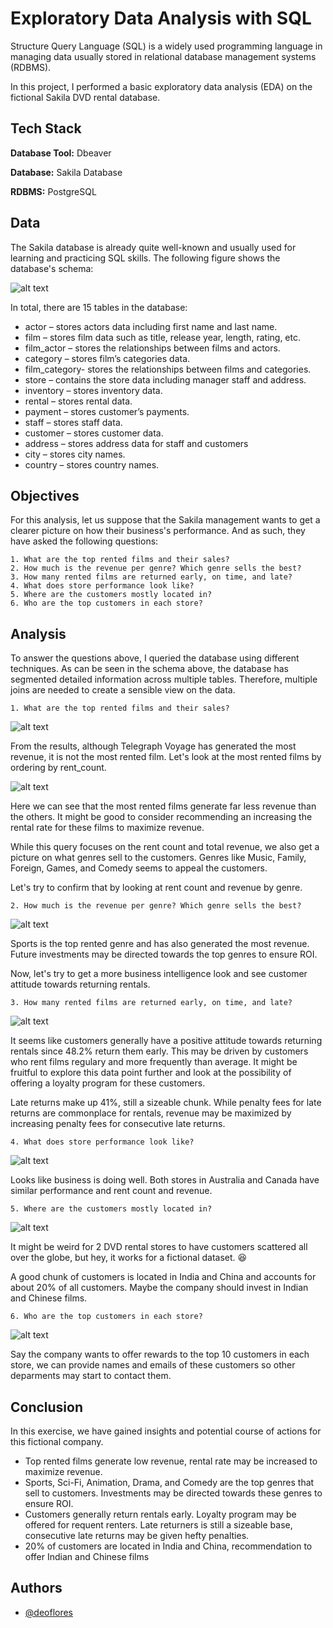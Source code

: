 
# Exploratory Data Analysis with SQL

Structure Query Language (SQL) is a widely used programming language in managing data usually stored in relational database management systems (RDBMS).

In this project, I performed a basic exploratory data analysis (EDA) on the fictional Sakila DVD rental database.

## Tech Stack

**Database Tool:** Dbeaver

**Database:** Sakila Database

**RDBMS:** PostgreSQL




## Data

The Sakila database is already quite well-known and usually used for learning and practicing SQL skills. The following figure shows the database's schema:

![alt text](https://github.com/deoflores/Portfolio_Projects/blob/main/Exploratory%20Data%20Analysis%20with%20SQL/screenshots/dvd%20schema.png?raw=true)


In total, there are 15 tables in the database:
- actor – stores actors data including first name and last name.
- film – stores film data such as title, release year, length, rating, etc.
- film_actor – stores the relationships between films and actors.
- category – stores film’s categories data.
- film_category- stores the relationships between films and categories.
- store – contains the store data including manager staff and address.
- inventory – stores inventory data.
- rental – stores rental data.
- payment – stores customer’s payments.
- staff – stores staff data.
- customer – stores customer data.
- address – stores address data for staff and customers
- city – stores city names.
- country – stores country names.






## Objectives

For this analysis, let us suppose that the Sakila management wants to get a clearer picture on how their business's performance. And as such, they have asked the following questions:

    1. What are the top rented films and their sales?
    2. How much is the revenue per genre? Which genre sells the best?
    3. How many rented films are returned early, on time, and late?
    4. What does store performance look like?
    5. Where are the customers mostly located in?
    6. Who are the top customers in each store?

## Analysis

To answer the questions above, I queried the database using different techniques. As can be seen in the schema above, the database has segmented detailed information across multiple tables. Therefore, multiple joins are needed to create a sensible view on the data.

    1. What are the top rented films and their sales?

![alt text](https://github.com/deoflores/Portfolio_Projects/blob/main/Exploratory%20Data%20Analysis%20with%20SQL/screenshots/1.jpg?raw=true)

From the results, although Telegraph Voyage has generated the most revenue, it is not the most rented film. Let's look at the most rented films by ordering by rent_count.

![alt text](https://github.com/deoflores/Portfolio_Projects/blob/main/Exploratory%20Data%20Analysis%20with%20SQL/screenshots/1-2.jpg?raw=true)

Here we can see that the most rented films generate far less revenue than the others. It might be good to consider recommending an increasing the rental rate for these films to maximize revenue.

While this query focuses on the rent count and total revenue, we also get a picture on what genres sell to the customers. Genres like Music, Family, Foreign, Games, and Comedy seems to appeal the customers.

Let's try to confirm that by looking at rent count and revenue by genre.

    2. How much is the revenue per genre? Which genre sells the best?

![alt text](https://github.com/deoflores/Portfolio_Projects/blob/main/Exploratory%20Data%20Analysis%20with%20SQL/screenshots/2.jpg?raw=true)

Sports is the top rented genre and has also generated the most revenue. Future investments may be directed towards the top genres to ensure ROI.

Now, let's try to get a more business intelligence look and see customer attitude towards returning rentals.

    3. How many rented films are returned early, on time, and late?

![alt text](https://github.com/deoflores/Portfolio_Projects/blob/main/Exploratory%20Data%20Analysis%20with%20SQL/screenshots/3.jpg?raw=true)

It seems like customers generally have a positive attitude towards returning rentals since 48.2% return them early. This may be driven by customers who rent films regulary and more frequently than average. It might be fruitful to explore this data point further and look at the possibility of offering a loyalty program for these customers.

Late returns make up 41%, still a sizeable chunk. While penalty fees for late returns are commonplace for rentals, revenue may be maximized by increasing penalty fees for consecutive late returns.

    4. What does store performance look like?

![alt text](https://github.com/deoflores/Portfolio_Projects/blob/main/Exploratory%20Data%20Analysis%20with%20SQL/screenshots/4.jpg?raw=true)

Looks like business is doing well. Both stores in Australia and Canada have similar performance and rent count and revenue.

    5. Where are the customers mostly located in?

![alt text](https://github.com/deoflores/Portfolio_Projects/blob/main/Exploratory%20Data%20Analysis%20with%20SQL/screenshots/5.jpg?raw=true)

It might be weird for 2 DVD rental stores to have customers scattered all over the globe, but hey, it works for a fictional dataset. :laughing:

A good chunk of customers is located in India and China and accounts for about 20% of all customers. Maybe the company should invest in Indian and Chinese films.

    6. Who are the top customers in each store?

![alt text](https://github.com/deoflores/Portfolio_Projects/blob/main/Exploratory%20Data%20Analysis%20with%20SQL/screenshots/6.jpg?raw=true)

Say the company wants to offer rewards to the top 10 customers in each store, we can provide names and emails of these customers so other deparments may start to contact them.
## Conclusion

In this exercise, we have gained insights and potential course of actions for this fictional company.

- Top rented films generate low revenue, rental rate may be increased to maximize revenue.
- Sports, Sci-Fi, Animation, Drama, and Comedy are the top genres that sell to customers. Investments may be directed towards these genres to ensure ROI.
- Customers generally return rentals early. Loyalty program may be offered for requent renters. Late returners is still a sizeable base, consecutive late returns may be given hefty penalties.
- 20% of customers are located in India and China, recommendation to offer Indian and Chinese films
## Authors

- [@deoflores](https://www.github.com/deoflores)

